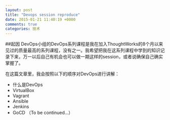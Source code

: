 ```yaml
---
layout: post
title: "Devops session reproduce"
date: 2015-01-21 11:40:19 +0000
comments: true
categories: 技术
---
```

##起因
DevOps小组的DevOps系列课程是我在加入ThoughtWorks的8个月以来见过的质量最高的系列课程，没有之一。我希望把我在这系列课程中学到的知识记录下来，万一以后自己有机会也可以做一期这样的session，或者说确保自己确实掌握了。

在这篇文章里，我会按照以下的顺序对DevOps进行讲解：
* 什么是DevOps
* VirtualBox
* Vagrant
* Ansible
* Jenkins
* GoCD
（To be continued...）